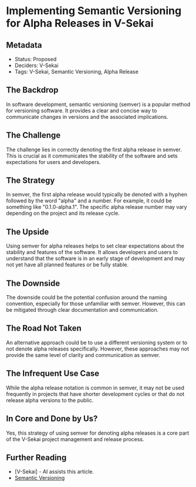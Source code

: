 # Implementing Semantic Versioning for Alpha Releases in V-Sekai

## Metadata

- Status: Proposed <!-- Draft | Proposed | Rejected | Accepted | Deprecated | Superseded by -->
- Deciders: V-Sekai
- Tags: V-Sekai, Semantic Versioning, Alpha Release

## The Backdrop

In software development, semantic versioning (semver) is a popular method for versioning software. It provides a clear and concise way to communicate changes in versions and the associated implications.

## The Challenge

The challenge lies in correctly denoting the first alpha release in semver. This is crucial as it communicates the stability of the software and sets expectations for users and developers.

## The Strategy

In semver, the first alpha release would typically be denoted with a hyphen followed by the word "alpha" and a number. For example, it could be something like "0.1.0-alpha.1". The specific alpha release number may vary depending on the project and its release cycle.

## The Upside

Using semver for alpha releases helps to set clear expectations about the stability and features of the software. It allows developers and users to understand that the software is in an early stage of development and may not yet have all planned features or be fully stable.

## The Downside

The downside could be the potential confusion around the naming convention, especially for those unfamiliar with semver. However, this can be mitigated through clear documentation and communication.

## The Road Not Taken

An alternative approach could be to use a different versioning system or to not denote alpha releases specifically. However, these approaches may not provide the same level of clarity and communication as semver.

## The Infrequent Use Case

While the alpha release notation is common in semver, it may not be used frequently in projects that have shorter development cycles or that do not release alpha versions to the public.

## In Core and Done by Us?

Yes, this strategy of using semver for denoting alpha releases is a core part of the V-Sekai project management and release process.

## Further Reading

- [V-Sekai] - AI assists this article.
- [Semantic Versioning](https://semver.org/)
